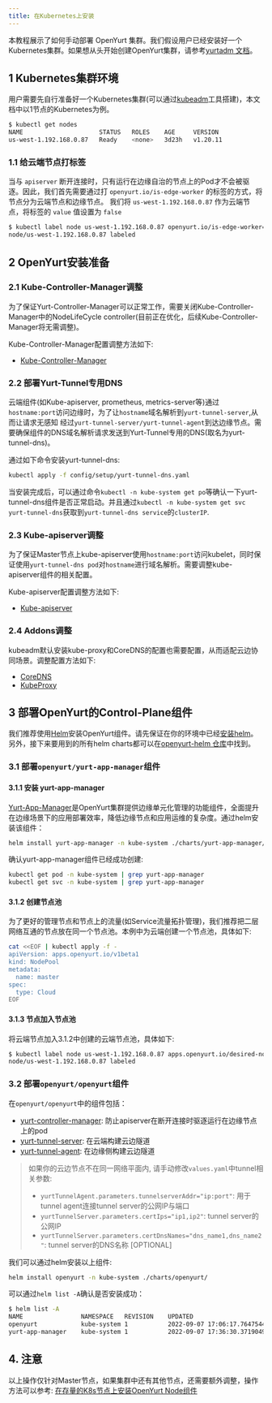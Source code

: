 ```yaml
---
title: 在Kubernetes上安装
---
```


本教程展示了如何手动部署 OpenYurt 集群。我们假设用户已经安装好一个Kubernetes集群。如果想从头开始创建OpenYurt集群，请参考[yurtadm 文档](./yurtadm-init.md)。

## 1 Kubernetes集群环境

用户需要先自行准备好一个Kubernetes集群(可以通过[kubeadm](https://kubernetes.io/docs/setup/production-environment/tools/kubeadm/create-cluster-kubeadm/)工具搭建)，本文档中以1节点的Kubernetes为例。

```bash
$ kubectl get nodes
NAME                     STATUS   ROLES    AGE     VERSION
us-west-1.192.168.0.87   Ready    <none>   3d23h   v1.20.11
```

### 1.1 给云端节点打标签

当与 `apiserver` 断开连接时，只有运行在边缘自治的节点上的Pod才不会被驱逐。因此，我们首先需要通过打 `openyurt.io/is-edge-worker` 的标签的方式，将节点分为云端节点和边缘节点。
我们将 `us-west-1.192.168.0.87` 作为云端节点，将标签的 `value` 值设置为 `false`

```bash
$ kubectl label node us-west-1.192.168.0.87 openyurt.io/is-edge-worker=false
node/us-west-1.192.168.0.87 labeled
```

## 2 OpenYurt安装准备

### 2.1 Kube-Controller-Manager调整

为了保证Yurt-Controller-Manager可以正常工作，需要关闭Kube-Controller-Manager中的NodeLifeCycle controller(目前正在优化，后续Kube-Controller-Manager将无需调整)。

Kube-Controller-Manager配置调整方法如下:

- [Kube-Controller-Manager](./openyurt-prepare.md#2-kube-controller-manager调整)

### 2.2 部署Yurt-Tunnel专用DNS

云端组件(如Kube-apiserver, prometheus, metrics-server等)通过`hostname:port`访问边缘时，为了让`hostname`域名解析到`yurt-tunnel-server`,从而让请求无感知
经过`yurt-tunnel-server/yurt-tunnel-agent`到达边缘节点。需要确保组件的DNS域名解析请求发送到Yurt-Tunnel专用的DNS(取名为yurt-tunnel-dns)。

通过如下命令安装yurt-tunnel-dns:

```bash
kubectl apply -f config/setup/yurt-tunnel-dns.yaml
```

当安装完成后，可以通过命令`kubectl -n kube-system get po`等确认一下yurt-tunnel-dns组件是否正常启动。并且通过`kubectl -n kube-system get svc yurt-tunnel-dns`获取到`yurt-tunnel-dns service`的`clusterIP`.

### 2.3 Kube-apiserver调整

为了保证Master节点上kube-apiserver使用`hostname:port`访问kubelet，同时保证使用`yurt-tunnel-dns pod`对`hostname`进行域名解析。需要调整kube-apiserver组件的相关配置。

Kube-apiserver配置调整方法如下:

- [Kube-apiserver](./openyurt-prepare.md#3-kube-apiserver调整)

### 2.4 Addons调整

kubeadm默认安装kube-proxy和CoreDNS的配置也需要配置，从而适配云边协同场景。调整配置方法如下:

- [CoreDNS](./openyurt-prepare.md#4-coredns调整)
- [KubeProxy](./openyurt-prepare.md#5-kubeproxy调整)

## 3 部署OpenYurt的Control-Plane组件

我们推荐使用[Helm](https://helm.sh/)安装OpenYurt组件。请先保证在你的环境中已经[安装helm](https://helm.sh/docs/intro/install/)。另外，接下来要用到的所有helm charts都可以在[openyurt-helm 仓库](https://github.com/openyurtio/openyurt-helm)中找到。

### 3.1 部署`openyurt/yurt-app-manager`组件

#### 3.1.1 安装 yurt-app-manager

[Yurt-App-Manager](../core-concepts/yurt-app-manager.md)是OpenYurt集群提供边缘单元化管理的功能组件，全面提升在边缘场景下的应用部署效率，降低边缘节点和应用运维的复杂度。通过helm安装该组件：

```bash
helm install yurt-app-manager -n kube-system ./charts/yurt-app-manager/
```

确认yurt-app-manager组件已经成功创建:

```bash
kubectl get pod -n kube-system | grep yurt-app-manager
kubectl get svc -n kube-system | grep yurt-app-manager
```

#### 3.1.2 创建节点池

为了更好的管理节点和节点上的流量(如Service流量拓扑管理)，我们推荐把二层网络互通的节点放在同一个节点池。本例中为云端创建一个节点池，具体如下:

```bash
cat <<EOF | kubectl apply -f -
apiVersion: apps.openyurt.io/v1beta1
kind: NodePool
metadata:
  name: master
spec:
  type: Cloud
EOF
```

#### 3.1.3 节点加入节点池

将云端节点加入3.1.2中创建的云端节点池，具体如下:

```bash
$ kubectl label node us-west-1.192.168.0.87 apps.openyurt.io/desired-nodepool=master
node/us-west-1.192.168.0.87 labeled
```

### 3.2 部署`openyurt/openyurt`组件

在`openyurt/openyurt`中的组件包括：

- [yurt-controller-manager](../core-concepts/yurt-controller-manager.md): 防止apiserver在断开连接时驱逐运行在边缘节点上的pod
- [yurt-tunnel-server](../core-concepts/yurttunnel.md): 在云端构建云边隧道
- [yurt-tunnel-agent](../core-concepts/yurttunnel.md): 在边缘侧构建云边隧道

> 如果你的云边节点不在同一网络平面内, 请手动修改`values.yaml`中tunnel相关参数:
>
> - `yurtTunnelAgent.parameters.tunnelserverAddr="ip:port"`: 用于tunnel agent连接tunnel server的公网IP与端口
> - `yurtTunnelServer.parameters.certIps="ip1,ip2"`: tunnel server的公网IP
> - `yurtTunnelServer.parameters.certDnsNames="dns_name1,dns_name2"`: tunnel server的DNS名称 [OPTIONAL]

我们可以通过helm安装以上组件:

```bash
helm install openyurt -n kube-system ./charts/openyurt/
```

可以通过`helm list -A`确认是否安装成功：

```bash
$ helm list -A 
NAME            	NAMESPACE  	REVISION	UPDATED                                	STATUS  	CHART                 	APP VERSION
openyurt        	kube-system	1       	2022-09-07 17:06:17.764754411 +0800 CST	deployed	openyurt-1.0.0        	1.0.0      
yurt-app-manager	kube-system	1       	2022-09-07 17:36:30.371904902 +0800 CST	deployed	yurt-app-manager-0.1.2	0.8.0
```

## 4. 注意

以上操作仅针对Master节点，如果集群中还有其他节点，还需要额外调整，操作方法可以参考: [在存量的K8s节点上安装OpenYurt Node组件](./yurtadm-join.md#2-在存量的k8s节点上安装openyurt-node组件)
